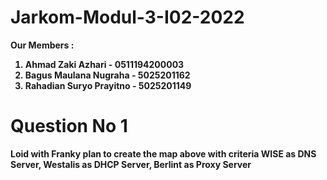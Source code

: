 # Jarkom-Modul-3-I02-2022

<strong> Our Members :
1. Ahmad Zaki Azhari - 0511194200003
2. Bagus Maulana Nugraha - 5025201162
3. Rahadian Suryo Prayitno - 5025201149
  
# Question No 1 
Loid with Franky plan to create the map above with criteria WISE as DNS Server, Westalis as DHCP Server, Berlint as Proxy Server
